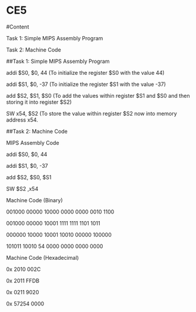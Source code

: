 CE5
===
#Content 

Task 1: Simple MIPS Assembly Program

Task 2: Machine Code

##Task 1: Simple MIPS Assembly Program

addi $S0, $0, 44      (To initialize the register $S0 with the value 44)

addi $S1, $0, -37     (To initialize the register $S1 with the value -37)

add $S2, $S1, $S0     (To add the values within register $S1 and $S0 and then storing it into register $S2)

 SW x54, $S2          (To store the value within register $S2 now into memory address x54.
 
##Task 2: Machine Code
 
MIPS Assembly Code   

addi $S0, $0, 44 

addi $S1, $0, -37

add $S2, $S0, $S1

 SW $S2 ,x54

Machine Code (Binary)  

001000 00000 10000 0000 0000 0010 1100  

001000 00000 10001 1111 1111 1101 1011

000000 10000 10001 10010 00000 100000

101011 10010 54    0000 0000 0000 0000
 
Machine Code (Hexadecimal)

0x 2010 002C

0x 2011 FFDB

0x 0211 9020

0x 57254 0000
